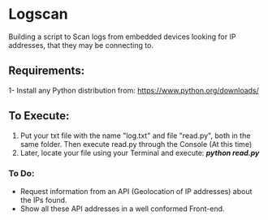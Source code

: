 # Logscan
Building a script to Scan logs from embedded devices looking for IP addresses, that they may be connecting to.

## Requirements:
1- Install any Python distribution from: https://www.python.org/downloads/


## To Execute:
1. Put your txt file with the name "log.txt" and file "read.py", both in the same folder. Then execute read.py through the Console (At        this time)
2. Later, locate your file using your Terminal and execute:
         ***python read.py***

### To Do:
  * Request information from an API (Geolocation of IP addresses) about the IPs found.
  * Show all these API addresses in a well conformed Front-end.

